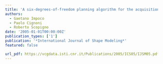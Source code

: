 ```yaml
---
title: 'A six-degrees-of-freedom planning algorithm for the acquisition of complex surfaces'
authors:
  - Gaetano Impoco
  - Paolo Cignoni
  - Roberto Scopigno
date: '2005-01-01T00:00:00Z'
publication_types: ['1']
publication: '*International Journal of Shape Modeling*'
featured: false

url_pdf: https://vcgdata.isti.cnr.it/Publications/2005/ICS05/IJSM05.pdf
---
```

